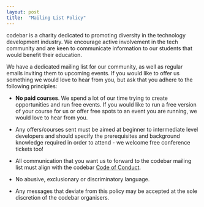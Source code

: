 ```yaml
---
layout: post
title:  "Mailing List Policy"
---
```


codebar is a charity dedicated to promoting diversity in the technology development industry. We encourage active involvement in the tech community and are keen to communicate information to our students that would benefit their education.

We have a dedicated mailing list for our community, as well as regular emails inviting them to upcoming events. If you would like to offer us something we would love to hear from you, but ask that you adhere to the following principles:

- **No paid courses**. We spend a lot of our time trying to create opportunities and run free events. If you would like to run a free version of your course for us or offer free spots to an event you are running, we would love to hear from you.

- Any offers/courses sent must be aimed at beginner to intermediate level developers and should specify the prerequisites and background knowledge required in order to attend - we welcome free conference tickets too!

- All communication that you want us to forward to the codebar mailing list must align with the codebar [Code of Conduct](https://codebar.io/code-of-conduct).

- No abusive, exclusionary or discriminatory language.

- Any messages that deviate from this policy may be accepted at the sole discretion of the codebar organisers.
